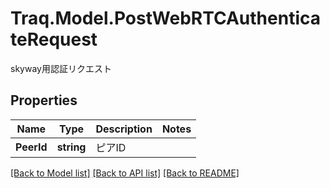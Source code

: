 # Traq.Model.PostWebRTCAuthenticateRequest
skyway用認証リクエスト

## Properties

Name | Type | Description | Notes
------------ | ------------- | ------------- | -------------
**PeerId** | **string** | ピアID | 

[[Back to Model list]](../../README.md#documentation-for-models) [[Back to API list]](../../README.md#documentation-for-api-endpoints) [[Back to README]](../../README.md)


